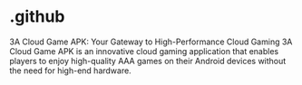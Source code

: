 # .github
 3A Cloud Game APK: Your Gateway to High-Performance Cloud Gaming 3A Cloud Game APK is an innovative cloud gaming application that enables players to enjoy high-quality AAA games on their Android devices without the need for high-end hardware. 
